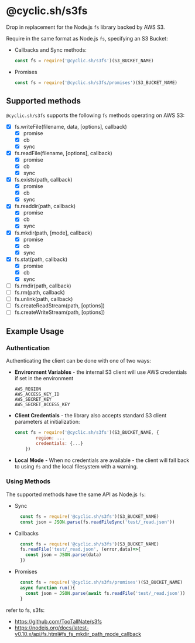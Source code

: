 # @cyclic.sh/s3fs

Drop in replacement for the Node.js `fs` library backed by AWS S3.

Require in the same format as Node.js `fs`, specifying an S3 Bucket: 
- Callbacks and Sync methods:
  ```js
  const fs = require('@cyclic.sh/s3fs')(S3_BUCKET_NAME)
  ```
- Promises
  ```js
  const fs = require('@cyclic.sh/s3fs/promises')(S3_BUCKET_NAME)
  ```

## Supported methods
`@cyclic.sh/s3fs` supports the following `fs` methods operating on AWS S3:
- [x] fs.writeFile(filename, data, [options], callback)
  - [x] promise
  - [x] cb
  - [x] sync
- [x] fs.readFile(filename, [options], callback)
  - [x] promise
  - [x] cb
  - [x] sync
- [x] fs.exists(path, callback)
  - [x] promise
  - [x] cb
  - [x] sync
- [x] fs.readdir(path, callback)
  - [x] promise
  - [x] cb
  - [x] sync
- [x] fs.mkdir(path, [mode], callback)
  - [x] promise
  - [x] cb
  - [x] sync
- [x] fs.stat(path, callback)
  - [x] promise
  - [x] cb
  - [x] sync
- [ ] fs.rmdir(path, callback)
- [ ] fs.rm(path, callback)
- [ ] fs.unlink(path, callback)
- [ ] fs.createReadStream(path, [options])
- [ ] fs.createWriteStream(path, [options])

## Example Usage
### Authentication
Authenticating the client can be done with one of two ways:
- **Environment Variables** - the internal S3 client will use AWS credentials if set in the environment
  ```
  AWS_REGION
  AWS_ACCESS_KEY_ID
  AWS_SECRET_KEY
  AWS_SECRET_ACCESS_KEY
  ```
- **Client Credentials** - the library also accepts standard S3 client parameters at initialization:
  ```js
  const fs = require('@cyclic.sh/s3fs')(S3_BUCKET_NAME, {
          region: ...
          credentials: {...}
      })
  ```    
- **Local Mode** - When no credentials are available - the client will fall back to using `fs` and the local filesystem with a warning.


### Using Methods
The supported methods have the same API as Node.js `fs`:
- Sync
  ```js
    const fs = require('@cyclic.sh/s3fs')(S3_BUCKET_NAME)
    const json = JSON.parse(fs.readFileSync('test/_read.json'))
  ```
- Callbacks
  ```js
    const fs = require('@cyclic.sh/s3fs')(S3_BUCKET_NAME)
    fs.readFile('test/_read.json', (error,data)=>{
      const json = JSON.parse(data)
    })
  ```
- Promises
  ```js
    const fs = require('@cyclic.sh/s3fs/promises')(S3_BUCKET_NAME)
    async function run(){
      const json = JSON.parse(await fs.readFile('test/_read.json'))
    }
  ```

refer to fs, s3fs:

- https://github.com/TooTallNate/s3fs
- https://nodejs.org/docs/latest-v0.10.x/api/fs.html#fs_fs_mkdir_path_mode_callback